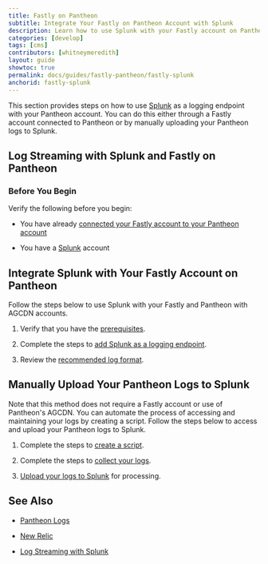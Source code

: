 ```yaml
---
title: Fastly on Pantheon
subtitle: Integrate Your Fastly on Pantheon Account with Splunk
description: Learn how to use Splunk with your Fastly account on Pantheon.
categories: [develop]
tags: [cms]
contributors: [whitneymeredith]
layout: guide
showtoc: true
permalink: docs/guides/fastly-pantheon/fastly-splunk
anchorid: fastly-splunk
---
```


This section provides steps on how to use [Splunk](https://www.splunk.com/) as a logging endpoint with your Pantheon account. You can do this either through a Fastly account connected to Pantheon or by manually uploading your Pantheon logs to Splunk.

## Log Streaming with Splunk and Fastly on Pantheon

### Before You Begin

Verify the following before you begin:

- You have already [connected your Fastly account to your Pantheon account](/guides/fastly-pantheon/connect-fastly)

- You have a [Splunk](https://www.splunk.com/) account

## Integrate Splunk with Your Fastly Account on Pantheon

Follow the steps below to use Splunk with your Fastly and Pantheon with AGCDN accounts.

1. Verify that you have the [prerequisites](https://docs.fastly.com/en/guides/log-streaming-splunk#prerequisites).

1. Complete the steps to [add Splunk as a logging endpoint](https://docs.fastly.com/en/guides/log-streaming-splunk#adding-splunk-as-a-logging-endpoint).

1. Review the [recommended log format](https://docs.fastly.com/en/guides/log-streaming-splunk#recommended-log-format).


## Manually Upload Your Pantheon Logs to Splunk

Note that this method does not require a Fastly account or use of Pantheon's AGCDN. You can automate the process of accessing and maintaining your logs by creating a script. Follow the steps below to access and upload your Pantheon logs to Splunk.

1. Complete the steps to [create a script](/logs#create-a-script).

1. Complete the steps to [collect your logs](/logs#collect-logs).

1. [Upload your logs to Splunk](https://docs.splunk.com/Documentation/Splunk/8.2.6/Data/Uploaddata) for processing.


## See Also

- [Pantheon Logs](/logs#available-logs)

- [New Relic](/new-relic)

- [Log Streaming with Splunk](https://docs.fastly.com/en/guides/log-streaming-splunk)

